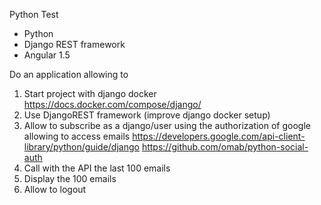 Python Test

- Python
- Django REST framework
- Angular 1.5

Do an application allowing to
1) Start project with django docker
https://docs.docker.com/compose/django/
2) Use DjangoREST framework (improve django docker setup)
3) Allow to subscribe as a django/user using the authorization of google allowing to access emails
https://developers.google.com/api-client-library/python/guide/django
https://github.com/omab/python-social-auth
4) Call with the API the last 100 emails
5) Display the 100 emails
6) Allow to logout


